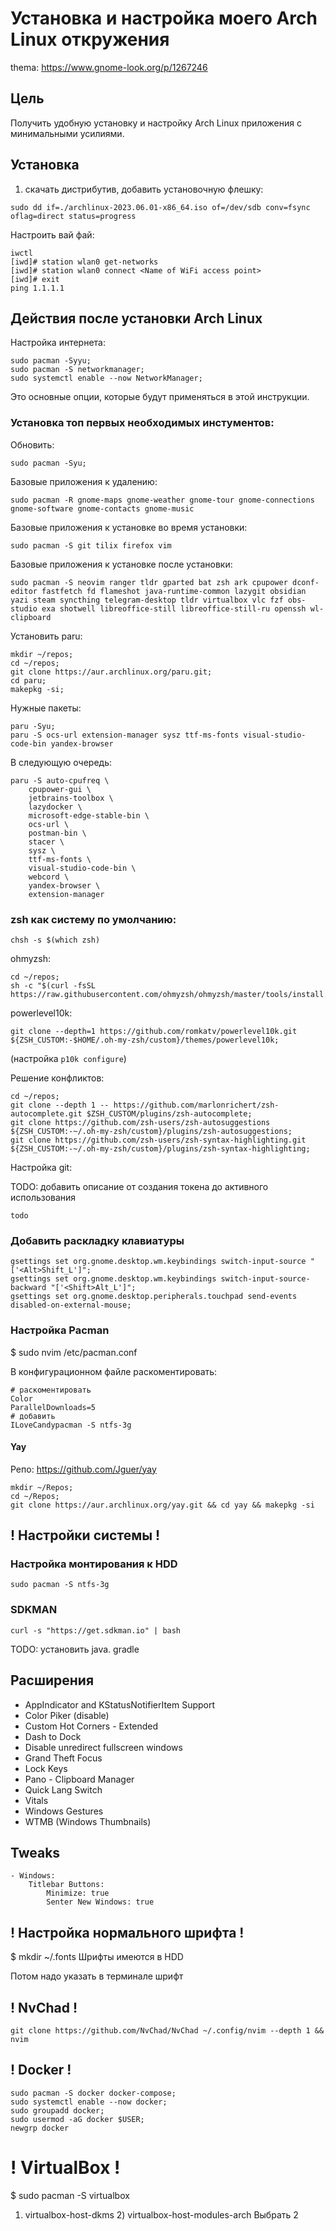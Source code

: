 # Установка и настройка моего Arch Linux откружения

thema: https://www.gnome-look.org/p/1267246

## Цель

Получить удобную установку и настройку Arch Linux приложения с минимальными усилиями.

## Установка

1. скачать дистрибутив, добавить установочную флешку:

`sudo dd if=./archlinux-2023.06.01-x86_64.iso of=/dev/sdb conv=fsync oflag=direct status=progress`

Настроить вай фай:

```shell
iwctl
[iwd]# station wlan0 get-networks
[iwd]# station wlan0 connect <Name of WiFi access point>
[iwd]# exit
ping 1.1.1.1
```

## Действия после установки Arch Linux

Настройка интернета:

```shell
sudo pacman -Syyu;
sudo pacman -S networkmanager;
sudo systemctl enable --now NetworkManager;
```

Это основные опции, которые будут применяться в этой инструкции.

### Установка топ первых необходимых инстументов:

Обновить:

```shell
sudo pacman -Syu;
```

Базовые приложения к удалению:

```shell
sudo pacman -R gnome-maps gnome-weather gnome-tour gnome-connections gnome-software gnome-contacts gnome-music
```

Базовые приложения к установке во время установки: 

```shell
sudo pacman -S git tilix firefox vim
```

Базовые приложения к установке после установки: 

```shell
sudo pacman -S neovim ranger tldr gparted bat zsh ark cpupower dconf-editor fastfetch fd flameshot java-runtime-common lazygit obsidian yazi steam syncthing telegram-desktop tldr virtualbox vlc fzf obs-studio exa shotwell libreoffice-still libreoffice-still-ru openssh wl-clipboard
```

Установить paru:

```shell
mkdir ~/repos;
cd ~/repos;
git clone https://aur.archlinux.org/paru.git;
cd paru;
makepkg -si;
```

Нужные пакеты:

```shell
paru -Syu;
paru -S ocs-url extension-manager sysz ttf-ms-fonts visual-studio-code-bin yandex-browser
```

В следующую очередь:

```shell
paru -S auto-cpufreq \
    cpupower-gui \
    jetbrains-toolbox \
    lazydocker \
    microsoft-edge-stable-bin \
    ocs-url \
    postman-bin \
    stacer \
    sysz \
    ttf-ms-fonts \
    visual-studio-code-bin \
    webcord \
    yandex-browser \
    extension-manager
```

### zsh как систему по умолчанию:

```shell
chsh -s $(which zsh)
```
ohmyzsh:

```shell
cd ~/repos;
sh -c "$(curl -fsSL https://raw.githubusercontent.com/ohmyzsh/ohmyzsh/master/tools/install.sh)";
```

powerlevel10k:

```shell
git clone --depth=1 https://github.com/romkatv/powerlevel10k.git ${ZSH_CUSTOM:-$HOME/.oh-my-zsh/custom}/themes/powerlevel10k;
```
(настройка `p10k configure`)

Решение конфликтов:

```shell
cd ~/repos;
git clone --depth 1 -- https://github.com/marlonrichert/zsh-autocomplete.git $ZSH_CUSTOM/plugins/zsh-autocomplete;
git clone https://github.com/zsh-users/zsh-autosuggestions ${ZSH_CUSTOM:-~/.oh-my-zsh/custom}/plugins/zsh-autosuggestions;
git clone https://github.com/zsh-users/zsh-syntax-highlighting.git ${ZSH_CUSTOM:-~/.oh-my-zsh/custom}/plugins/zsh-syntax-highlighting;
```

Настройка git:

TODO: добавить описание от создания  токена до активного использования

```shell
todo
```

### Добавить раскладку клавиатуры

```shell
gsettings set org.gnome.desktop.wm.keybindings switch-input-source "['<Alt>Shift_L']";
gsettings set org.gnome.desktop.wm.keybindings switch-input-source-backward "['<Shift>Alt_L']";
gsettings set org.gnome.desktop.peripherals.touchpad send-events disabled-on-external-mouse;
```

### Настройка Pacman
$ sudo nvim /etc/pacman.conf

В конфигурационном файле раскоментировать:
```
# раскоментировать
Color
ParallelDownloads=5
# добавить
ILoveCandypacman -S ntfs-3g
```

#### Yay
Репо: https://github.com/Jguer/yay

```shell
mkdir ~/Repos;
cd ~/Repos; 
git clone https://aur.archlinux.org/yay.git && cd yay && makepkg -si
```

## ! Настройки системы !
		
### Настройка монтирования к HDD

```shell
sudo pacman -S ntfs-3g
```

### SDKMAN

```shell
curl -s "https://get.sdkman.io" | bash
```

TODO: установить java. gradle

## Расширения

- AppIndicator and KStatusNotifierItem Support
- Color Piker (disable)
- Custom Hot Corners - Extended
- Dash to Dock
- Disable unredirect fullscreen windows
- Grand Theft Focus
- Lock Keys
- Pano - Clipboard Manager
- Quick Lang Switch
- Vitals
- Windows Gestures
- WTMB (Windows Thumbnails)

## Tweaks
    - Windows:
        Titlebar Buttons:
            Minimize: true
            Senter New Windows: true
    
## ! Настройка нормального шрифта !
$ mkdir ~/.fonts
Шрифты имеются в HDD

Потом надо указать в терминале шрифт

## ! NvChad !

```shell
git clone https://github.com/NvChad/NvChad ~/.config/nvim --depth 1 && nvim
```

## ! Docker !

```shell
sudo pacman -S docker docker-compose;
sudo systemctl enable --now docker;
sudo groupadd docker; 
sudo usermod -aG docker $USER;
newgrp docker
```

# ! VirtualBox !
$ sudo pacman -S virtualbox
1) virtualbox-host-dkms 2) virtualbox-host-modules-arch
Выбрать 2


